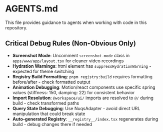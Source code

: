 # AGENTS.md

This file provides guidance to agents when working with code in this repository.

## Critical Debug Rules (Non-Obvious Only)

- **Screenshot Mode**: Uncomment `screenshot-mode` class in `apps/www/app/layout.tsx` for cleaner video recordings
- **Hydration Warnings**: html element has `suppressHydrationWarning` - expected for theme switching
- **Registry Build Formatting**: `pnpm registry:build` requires formatting before/after - check formatted output
- **Animation Debugging**: Motion/react components use specific spring values (stiffness: 150, damping: 22) for consistent behavior
- **Import Resolution**: `@workspace/ui/` imports are resolved to `@/` during build - check transformed paths
- **Query State Debugging**: Use NuqsAdapter - avoid direct URL manipulation that could break state
- **Auto-generated Registry**: `__registry__/index.tsx` regenerates during build - debug changes there if needed
